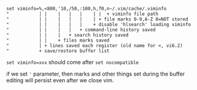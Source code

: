 
```
set viminfo=%,<800,'10,/50,:100,h,f0,n~/.vim/cache/.viminfo
"           | |    |   |   |    | |  + viminfo file path
"           | |    |   |   |    | + file marks 0-9,A-Z 0=NOT stored
"           | |    |   |   |    + disable 'hlsearch' loading viminfo
"           | |    |   |   + command-line history saved
"           | |    |   + search history saved
"           | |    + files marks saved
"           | + lines saved each register (old name for <, vi6.2)
"           + save/restore buffer list
```
`set viminfo=xxx` should come after `set nocompatible`

if we set `'` parameter, then marks and other things set during the buffer editing will persist even after we close vim.
